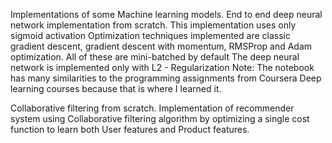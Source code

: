 Implementations of some Machine learning models.
End to end deep neural network implementation from scratch.
This implementation uses only sigmoid activation
Optimization techniques implemented are classic gradient descent, gradient descent with momentum, RMSProp and Adam optimization. All of these are mini-batched by default
The deep neural network is implemented only with L2 - Regularization
Note: The notebook has many similarities to the programming assignments from Coursera Deep learning courses because that is where I learned it.

Collaborative filtering from scratch.
Implementation of recommender system using Collaborative filtering algorithm by optimizing a single cost function to learn both User features and Product features.

